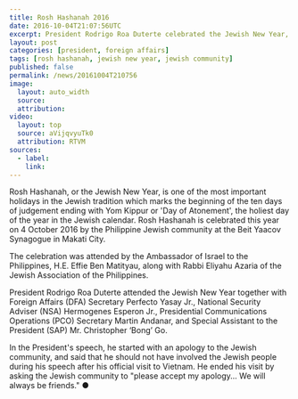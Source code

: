 ```yaml
---
title: Rosh Hashanah 2016
date: 2016-10-04T21:07:56UTC
excerpt: President Rodrigo Roa Duterte celebrated the Jewish New Year, also known as Rosh Hashanah, with the Jewish community at the Beit Yaacov Synagogue in Makati City on 4 October 2016.
layout: post
categories: [president, foreign affairs]
tags: [rosh hashanah, jewish new year, jewish community]
published: false
permalink: /news/20161004T210756
image:
  layout: auto_width
  source: 
  attribution: 
video:
  layout: top
  source: aVijqvyuTk0
  attribution: RTVM
sources:
  - label:
    link:
---
```


Rosh Hashanah, or the Jewish New Year, is one of the most important holidays in the Jewish tradition which marks the beginning of the ten days of judgement ending with Yom Kippur or 'Day of Atonement', the holiest day of the year in the Jewish calendar.
Rosh Hashanah is celebrated this year on 4 October 2016 by the Philippine Jewish community at the Beit Yaacov Synagogue in Makati City.

The celebration was attended by the Ambassador of Israel to the Philippines, H.E. Effie Ben Matityau, along with Rabbi Eliyahu Azaria of the Jewish Association of the Philippines.

President Rodrigo Roa Duterte attended the Jewish New Year together with Foreign Affairs (DFA) Secretary Perfecto Yasay Jr., National Security Adviser (NSA) Hermogenes Esperon Jr., Presidential Communications Operations (PCO) Secretary Martin Andanar, and Special Assistant to the President (SAP) Mr. Christopher ‘Bong’ Go.

In the President's speech, he started with an apology to the Jewish community, and said that he should not have involved the Jewish people during his speech
after his official visit to Vietnam.
He ended his visit by asking the Jewish community to "please accept my apology... We will always be friends."
&#x25cf;
